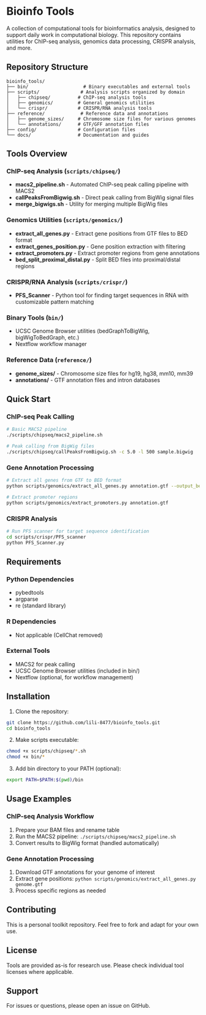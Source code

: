 # Bioinfo Tools

A collection of computational tools for bioinformatics analysis, designed to support daily work in computational biology. This repository contains utilities for ChIP-seq analysis, genomics data processing, CRISPR analysis, and more.

## Repository Structure

```
bioinfo_tools/
├── bin/                    # Binary executables and external tools
├── scripts/               # Analysis scripts organized by domain
│   ├── chipseq/          # ChIP-seq analysis tools
│   ├── genomics/         # General genomics utilities
│   └── crispr/           # CRISPR/RNA analysis tools
├── reference/             # Reference data and annotations
│   ├── genome_sizes/     # Chromosome size files for various genomes
│   └── annotations/      # GTF/GFF annotation files
├── config/               # Configuration files
└── docs/                 # Documentation and guides
```

## Tools Overview

### ChIP-seq Analysis (`scripts/chipseq/`)
- **macs2_pipeline.sh** - Automated ChIP-seq peak calling pipeline with MACS2
- **callPeaksFromBigwig.sh** - Direct peak calling from BigWig signal files
- **merge_bigwigs.sh** - Utility for merging multiple BigWig files

### Genomics Utilities (`scripts/genomics/`)
- **extract_all_genes.py** - Extract gene positions from GTF files to BED format
- **extract_genes_position.py** - Gene position extraction with filtering
- **extract_promoters.py** - Extract promoter regions from gene annotations
- **bed_split_proximal_distal.py** - Split BED files into proximal/distal regions

### CRISPR/RNA Analysis (`scripts/crispr/`)
- **PFS_Scanner** - Python tool for finding target sequences in RNA with customizable pattern matching

### Binary Tools (`bin/`)
- UCSC Genome Browser utilities (bedGraphToBigWig, bigWigToBedGraph, etc.)
- Nextflow workflow manager

### Reference Data (`reference/`)
- **genome_sizes/** - Chromosome size files for hg19, hg38, mm10, mm39
- **annotations/** - GTF annotation files and intron databases

## Quick Start

### ChIP-seq Peak Calling
```bash
# Basic MACS2 pipeline
./scripts/chipseq/macs2_pipeline.sh

# Peak calling from BigWig files
./scripts/chipseq/callPeaksFromBigwig.sh -c 5.0 -l 500 sample.bigwig
```

### Gene Annotation Processing
```bash
# Extract all genes from GTF to BED format
python scripts/genomics/extract_all_genes.py annotation.gtf --output_bed genes.bed

# Extract promoter regions
python scripts/genomics/extract_promoters.py annotation.gtf
```

### CRISPR Analysis
```bash
# Run PFS scanner for target sequence identification
cd scripts/crispr/PFS_scanner
python PFS_Scanner.py
```

## Requirements

### Python Dependencies
- pybedtools
- argparse
- re (standard library)

### R Dependencies
- Not applicable (CellChat removed)

### External Tools
- MACS2 for peak calling
- UCSC Genome Browser utilities (included in bin/)
- Nextflow (optional, for workflow management)

## Installation

1. Clone the repository:
```bash
git clone https://github.com/lili-8477/bioinfo_tools.git
cd bioinfo_tools
```

2. Make scripts executable:
```bash
chmod +x scripts/chipseq/*.sh
chmod +x bin/*
```

3. Add bin directory to your PATH (optional):
```bash
export PATH=$PATH:$(pwd)/bin
```

## Usage Examples

### ChIP-seq Analysis Workflow
1. Prepare your BAM files and rename table
2. Run the MACS2 pipeline: `./scripts/chipseq/macs2_pipeline.sh`
3. Convert results to BigWig format (handled automatically)

### Gene Annotation Processing
1. Download GTF annotations for your genome of interest
2. Extract gene positions: `python scripts/genomics/extract_all_genes.py genome.gtf`
3. Process specific regions as needed

## Contributing

This is a personal toolkit repository. Feel free to fork and adapt for your own use.

## License

Tools are provided as-is for research use. Please check individual tool licenses where applicable.

## Support

For issues or questions, please open an issue on GitHub.